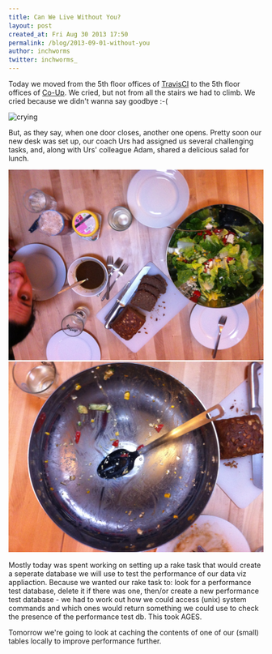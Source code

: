 ```yaml
---
title: Can We Live Without You?
layout: post
created_at: Fri Aug 30 2013 17:50
permalink: /blog/2013-09-01-without-you
author: inchworms
twitter: inchworms_
---
```


Today we moved from the 5th floor offices of [TravisCI](https://twitter.com/travisci) to the 5th floor offices of [Co-Up](https://twitter.com/co_up). We cried, but not from all the stairs we had to climb. We cried because we didn't wanna say goodbye :-(

![crying](http://24.media.tumblr.com/tumblr_m87b30INY21r0uywso1_500.gif)

But, as they say, when one door closes, another one opens. Pretty soon our new desk was set up, our coach Urs had assigned us several challenging tasks, and, along with Urs' colleague Adam, shared a delicious salad for lunch.

![before](/images/before.jpg)
![after](/images/after.jpg)

Mostly today was spent working on setting up a rake task that would create a seperate database we will use to test the performance of our data viz appliaction. Because we wanted our rake task to: look for a performance test database, delete it if there was one, then/or create a new performance test database - we had to work out how we could access (unix) system commands and which ones would return something we could use to check the presence of the performance test db. This took AGES.

Tomorrow we're going to look at caching the contents of one of our (small) tables locally to improve performance further.



